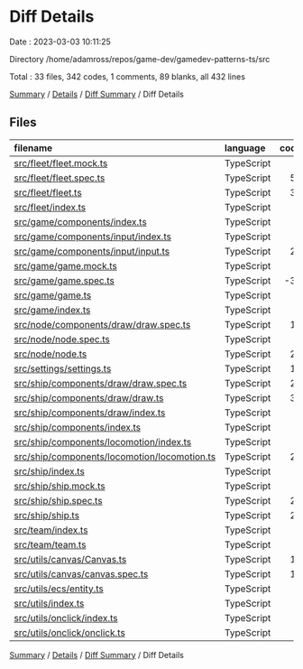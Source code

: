 # Diff Details

Date : 2023-03-03 10:11:25

Directory /home/adamross/repos/game-dev/gamedev-patterns-ts/src

Total : 33 files,  342 codes, 1 comments, 89 blanks, all 432 lines

[Summary](results.md) / [Details](details.md) / [Diff Summary](diff.md) / Diff Details

## Files
| filename | language | code | comment | blank | total |
| :--- | :--- | ---: | ---: | ---: | ---: |
| [src/fleet/fleet.mock.ts](/src/fleet/fleet.mock.ts) | TypeScript | 4 | 0 | 1 | 5 |
| [src/fleet/fleet.spec.ts](/src/fleet/fleet.spec.ts) | TypeScript | 52 | 0 | 16 | 68 |
| [src/fleet/fleet.ts](/src/fleet/fleet.ts) | TypeScript | 33 | 0 | 6 | 39 |
| [src/fleet/index.ts](/src/fleet/index.ts) | TypeScript | 2 | 0 | 0 | 2 |
| [src/game/components/index.ts](/src/game/components/index.ts) | TypeScript | 1 | 0 | 0 | 1 |
| [src/game/components/input/index.ts](/src/game/components/input/index.ts) | TypeScript | 1 | 0 | 0 | 1 |
| [src/game/components/input/input.ts](/src/game/components/input/input.ts) | TypeScript | 23 | 0 | 6 | 29 |
| [src/game/game.mock.ts](/src/game/game.mock.ts) | TypeScript | 2 | 0 | 1 | 3 |
| [src/game/game.spec.ts](/src/game/game.spec.ts) | TypeScript | -31 | -1 | -6 | -38 |
| [src/game/game.ts](/src/game/game.ts) | TypeScript | 8 | 1 | 0 | 9 |
| [src/game/index.ts](/src/game/index.ts) | TypeScript | 1 | 0 | 0 | 1 |
| [src/node/components/draw/draw.spec.ts](/src/node/components/draw/draw.spec.ts) | TypeScript | 10 | 0 | 3 | 13 |
| [src/node/node.spec.ts](/src/node/node.spec.ts) | TypeScript | 7 | 0 | 2 | 9 |
| [src/node/node.ts](/src/node/node.ts) | TypeScript | 23 | 1 | 7 | 31 |
| [src/settings/settings.ts](/src/settings/settings.ts) | TypeScript | 11 | 0 | 0 | 11 |
| [src/ship/components/draw/draw.spec.ts](/src/ship/components/draw/draw.spec.ts) | TypeScript | 24 | 0 | 8 | 32 |
| [src/ship/components/draw/draw.ts](/src/ship/components/draw/draw.ts) | TypeScript | 36 | 0 | 7 | 43 |
| [src/ship/components/draw/index.ts](/src/ship/components/draw/index.ts) | TypeScript | 1 | 0 | 0 | 1 |
| [src/ship/components/index.ts](/src/ship/components/index.ts) | TypeScript | 2 | 0 | 0 | 2 |
| [src/ship/components/locomotion/index.ts](/src/ship/components/locomotion/index.ts) | TypeScript | 1 | 0 | 0 | 1 |
| [src/ship/components/locomotion/locomotion.ts](/src/ship/components/locomotion/locomotion.ts) | TypeScript | 20 | 0 | 9 | 29 |
| [src/ship/index.ts](/src/ship/index.ts) | TypeScript | 3 | 0 | 0 | 3 |
| [src/ship/ship.mock.ts](/src/ship/ship.mock.ts) | TypeScript | 7 | 0 | 1 | 8 |
| [src/ship/ship.spec.ts](/src/ship/ship.spec.ts) | TypeScript | 28 | 0 | 8 | 36 |
| [src/ship/ship.ts](/src/ship/ship.ts) | TypeScript | 21 | 0 | 6 | 27 |
| [src/team/index.ts](/src/team/index.ts) | TypeScript | 1 | 0 | 0 | 1 |
| [src/team/team.ts](/src/team/team.ts) | TypeScript | 4 | 0 | 0 | 4 |
| [src/utils/canvas/Canvas.ts](/src/utils/canvas/Canvas.ts) | TypeScript | 18 | 0 | 6 | 24 |
| [src/utils/canvas/canvas.spec.ts](/src/utils/canvas/canvas.spec.ts) | TypeScript | 18 | 0 | 3 | 21 |
| [src/utils/ecs/entity.ts](/src/utils/ecs/entity.ts) | TypeScript | 1 | 0 | 1 | 2 |
| [src/utils/index.ts](/src/utils/index.ts) | TypeScript | 1 | 0 | 0 | 1 |
| [src/utils/onclick/index.ts](/src/utils/onclick/index.ts) | TypeScript | 1 | 0 | 0 | 1 |
| [src/utils/onclick/onclick.ts](/src/utils/onclick/onclick.ts) | TypeScript | 8 | 0 | 4 | 12 |

[Summary](results.md) / [Details](details.md) / [Diff Summary](diff.md) / Diff Details